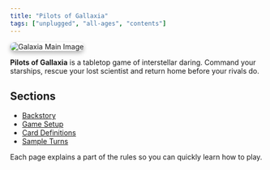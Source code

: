 ```yaml
---
title: "Pilots of Gallaxia"
tags: ["unplugged", "all-ages", "contents"]
---
```

<img src="/images/low/galaxia/mainpage.webp" alt="Galaxia Main Image" style="border-radius: 12px; box-shadow: 0 4px 8px rgba(0, 0, 0, 0.3);">

**Pilots of Gallaxia** is a tabletop game of interstellar daring. Command your starships, rescue your lost scientist and return home before your rivals do.

## Sections

- [Backstory](./backstory)
- [Game Setup](./game_setup)
- [Card Definitions](./card_definitions)
- [Sample Turns](./sample_turns)

Each page explains a part of the rules so you can quickly learn how to play.
